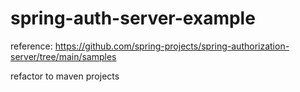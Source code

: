# spring-auth-server-example

reference: https://github.com/spring-projects/spring-authorization-server/tree/main/samples

refactor to maven projects
